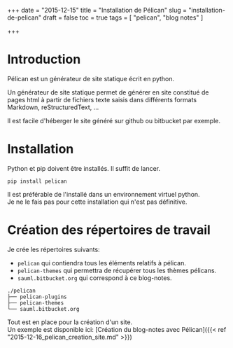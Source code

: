 ﻿+++
date = "2015-12-15"
title = "Installation de Pélican"
slug = "installation-de-pelican"
draft = false
toc = true
tags = [ "pelican", "blog notes" ]

+++

# Introduction

Pélican est un générateur de site statique écrit en python.

Un générateur de site statique permet de générer en site constitué de pages 
html à partir de fichiers texte saisis dans différents formats Markdown, 
reStructuredText, ... 

Il est facile d'héberger le site généré sur github ou bitbucket par exemple.

# Installation

Python et pip doivent être installés.
Il suffit de lancer.  

```
pip install pelican
```
        
Il est préférable de l'installé dans un environnement virtuel 
python.  
Je ne le fais pas pour cette installation qui n'est pas définitive.

# Création des répertoires de travail

Je crée les répertoires suivants:

* `pelican` qui contiendra tous les éléments relatifs à pélican.  
* `pelican-themes` qui permettra de récupérer tous les thèmes pélicans.  
* `sauml.bitbucket.org` qui correspond à ce blog-notes.  

```
./pelican
├── pelican-plugins
├── pelican-themes
└── sauml.bitbucket.org
```

Tout est en place pour la création d'un site.  
Un exemple est disponible ici: [Création du blog-notes avec Pélican]({{< ref "2015-12-16_pelican_creation_site.md" >}})  

